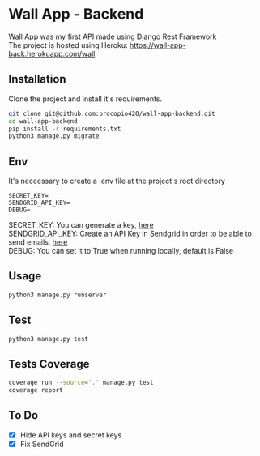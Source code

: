 # Wall App - Backend

Wall App was my first API made using Django Rest Framework  
The project is hosted using Heroku: https://wall-app-back.herokuapp.com/wall

## Installation

Clone the project and install it's requirements.

```bash
git clone git@github.com:procopio420/wall-app-backend.git
cd wall-app-backend
pip install -r requirements.txt
python3 manage.py migrate
```

## Env

It's neccessary to create a .env file at the project's root directory

```env
SECRET_KEY=
SENDGRID_API_KEY=
DEBUG=
```

SECRET_KEY: You can generate a key, [here](https://djecrety.ir/)  
SENDGRID_API_KEY: Create an API Key in Sendgrid in order to be able to send emails, [here](https://app.sendgrid.com/settings/api_keys)  
DEBUG: You can set it to True when running locally, default is False  
## Usage

```bash
python3 manage.py runserver
```

## Test

```bash
python3 manage.py test
```

## Tests Coverage

```bash
coverage run --source='.' manage.py test
coverage report
```

## To Do

- [x] Hide API keys and secret keys
- [x] Fix SendGrid